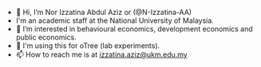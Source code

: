 - 👋 Hi, I’m Nor Izzatina Abdul Aziz or (@N-Izzatina-AA)
- I'm an academic staff at the National University of Malaysia. 
- 👀 I’m interested in behavioural economics, development economics and public economics.
- 🌱 I'm using this for oTree (lab experiments). 
- 📫 How to reach me is at izzatina.aziz@ukm.edu.my

<!---
N-Izzatina-AA/N-Izzatina-AA is a ✨ special ✨ repository because its `README.md` (this file) appears on your GitHub profile.
You can click the Preview link to take a look at your changes.
--->
